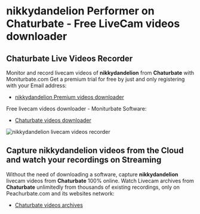 # nikkydandelion Performer on Chaturbate - Free LiveCam videos downloader

## Chaturbate Live Videos Recorder

Monitor and record livecam videos of **nikkydandelion** from **Chaturbate** with Moniturbate.com
Get a premium trial for free by just and only registering with your Email address:
* [nikkydandelion Premium videos downloader](https://moniturbate.com/request-demo-licence-key.html)

Free livecam videos downloader - Moniturbate Software:
* [Chaturbate videos downloader](https://moniturbate.com/moniturbate-download-software.html)

![nikkydandelion livecam videos recorder](https://peachurnet.com/templates/moniturbate-software.png)


## Capture nikkydandelion videos from the Cloud and watch your recordings on Streaming

Without the need of downloading a software, capture **nikkydandelion** livecam videos from **Chaturbate** 100% online.
Watch Livecam archives from **Chaturbate** unlimitedly from thousands of existing recordings, only on Peachurbate.com and its websites network:
* [Chaturbate videos archives](https://peachurnet.com/)